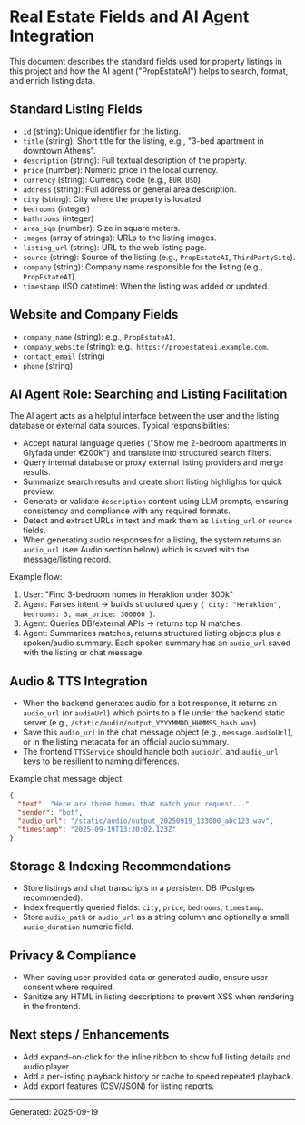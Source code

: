 # Real Estate Fields and AI Agent Integration

This document describes the standard fields used for property listings in this project and how the AI agent ("PropEstateAI") helps to search, format, and enrich listing data.

## Standard Listing Fields
- `id` (string): Unique identifier for the listing.
- `title` (string): Short title for the listing, e.g., "3-bed apartment in downtown Athens".
- `description` (string): Full textual description of the property.
- `price` (number): Numeric price in the local currency.
- `currency` (string): Currency code (e.g., `EUR`, `USD`).
- `address` (string): Full address or general area description.
- `city` (string): City where the property is located.
- `bedrooms` (integer)
- `bathrooms` (integer)
- `area_sqm` (number): Size in square meters.
- `images` (array of strings): URLs to the listing images.
- `listing_url` (string): URL to the web listing page.
- `source` (string): Source of the listing (e.g., `PropEstateAI`, `ThirdPartySite`).
- `company` (string): Company name responsible for the listing (e.g., `PropEstateAI`).
- `timestamp` (ISO datetime): When the listing was added or updated.

## Website and Company Fields
- `company_name` (string): e.g., `PropEstateAI`.
- `company_website` (string): e.g., `https://propestateai.example.com`.
- `contact_email` (string)
- `phone` (string)

## AI Agent Role: Searching and Listing Facilitation
The AI agent acts as a helpful interface between the user and the listing database or external data sources. Typical responsibilities:

- Accept natural language queries ("Show me 2-bedroom apartments in Glyfada under €200k") and translate into structured search filters.
- Query internal database or proxy external listing providers and merge results.
- Summarize search results and create short listing highlights for quick preview.
- Generate or validate `description` content using LLM prompts, ensuring consistency and compliance with any required formats.
- Detect and extract URLs in text and mark them as `listing_url` or `source` fields.
- When generating audio responses for a listing, the system returns an `audio_url` (see Audio section below) which is saved with the message/listing record.

Example flow:
1. User: "Find 3-bedroom homes in Heraklion under 300k"
2. Agent: Parses intent → builds structured query `{ city: "Heraklion", bedrooms: 3, max_price: 300000 }`.
3. Agent: Queries DB/external APIs → returns top N matches.
4. Agent: Summarizes matches, returns structured listing objects plus a spoken/audio summary. Each spoken summary has an `audio_url` saved with the listing or chat message.

## Audio & TTS Integration
- When the backend generates audio for a bot response, it returns an `audio_url` (or `audioUrl`) which points to a file under the backend static server (e.g., `/static/audio/output_YYYYMMDD_HHMMSS_hash.wav`).
- Save this `audio_url` in the chat message object (e.g., `message.audioUrl`), or in the listing metadata for an official audio summary.
- The frontend `TTSService` should handle both `audioUrl` and `audio_url` keys to be resilient to naming differences.

Example chat message object:
```json
{
  "text": "Here are three homes that match your request...",
  "sender": "bot",
  "audio_url": "/static/audio/output_20250919_133000_abc123.wav",
  "timestamp": "2025-09-19T13:30:02.123Z"
}
```

## Storage & Indexing Recommendations
- Store listings and chat transcripts in a persistent DB (Postgres recommended).
- Index frequently queried fields: `city`, `price`, `bedrooms`, `timestamp`.
- Store `audio_path` or `audio_url` as a string column and optionally a small `audio_duration` numeric field.

## Privacy & Compliance
- When saving user-provided data or generated audio, ensure user consent where required.
- Sanitize any HTML in listing descriptions to prevent XSS when rendering in the frontend.

## Next steps / Enhancements
- Add expand-on-click for the inline ribbon to show full listing details and audio player.
- Add a per-listing playback history or cache to speed repeated playback.
- Add export features (CSV/JSON) for listing reports.

---
Generated: 2025-09-19
